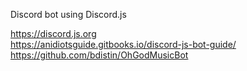 Discord bot using Discord.js  

https://discord.js.org  
https://anidiotsguide.gitbooks.io/discord-js-bot-guide/  
https://github.com/bdistin/OhGodMusicBot

